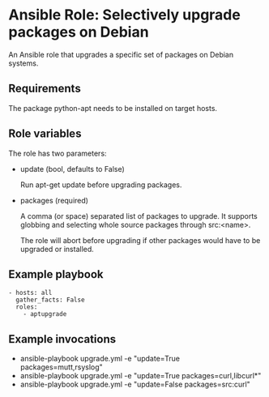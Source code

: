 # Ansible Role: Selectively upgrade packages on Debian

An Ansible role that upgrades a specific set of packages on Debian systems.

## Requirements

The package python-apt needs to be installed on target hosts.

## Role variables

The role has two parameters:

- update (bool, defaults to False)

  Run apt-get update before upgrading packages.

- packages (required)

  A comma (or space) separated list of packages to upgrade.
  It supports globbing and selecting whole source packages through src:&lt;name&gt;.

  The role will abort before upgrading if other packages would have to be
  upgraded or installed.

## Example playbook

    - hosts: all
      gather_facts: False
      roles:
        - aptupgrade

## Example invocations

- ansible-playbook upgrade.yml -e "update=True packages=mutt,rsyslog"
- ansible-playbook upgrade.yml -e "update=True packages=curl,libcurl*"
- ansible-playbook upgrade.yml -e "update=False packages=src:curl"
